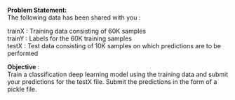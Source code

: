 **Problem Statement:** <br />
The following data has been shared with you :<br /> 

trainX : Training data consisting of 60K samples <br />
trainY : Labels for the 60K training samples <br />
testX  : Test data consisting of 10K samples on which predictions are to be performed <br />

**Objective** : <br />
Train a classification deep learning model using the training data and submit your predictions for the testX file. Submit the predictions in the form of a pickle file.
